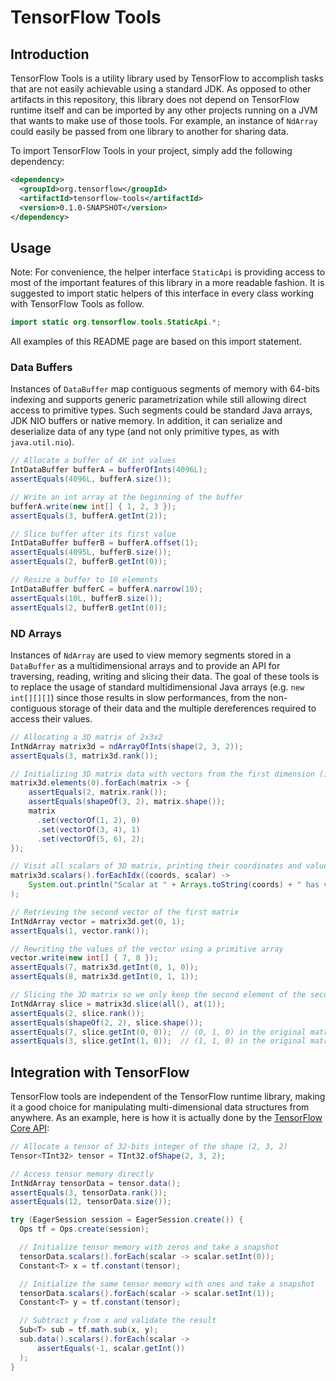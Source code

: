 # TensorFlow Tools

## Introduction

TensorFlow Tools is a utility library used by TensorFlow to accomplish tasks that are not easily 
achievable using a standard JDK. As opposed to other artifacts in this repository, this library does 
not depend on TensorFlow runtime itself and can be imported by any other projects running on a JVM 
that wants to make use of those tools. For example, an instance of `NdArray`  could easily be passed 
from one library to another for sharing data.

To import TensorFlow Tools in your project, simply add the following dependency:
```xml
<dependency>
  <groupId>org.tensorflow</groupId>
  <artifactId>tensorflow-tools</artifactId>
  <version>0.1.0-SNAPSHOT</version>
</dependency>
```

## Usage

Note: For convenience, the helper interface `StaticApi` is providing access to most of the important
features of this library in a more readable fashion. It is suggested to import static helpers of
this interface in every class working with TensorFlow Tools as follow.
```java
import static org.tensorflow.tools.StaticApi.*;
```
All examples of this README page are based on this import statement. 

### Data Buffers

Instances of `DataBuffer` map contiguous segments of memory with 64-bits indexing and supports 
generic parametrization while still allowing direct access to primitive types. Such segments 
could be standard Java arrays, JDK NIO buffers or native memory. In addition, it can serialize and 
deserialize data of any type (and not only primitive types, as with `java.util.nio`).

```java
// Allocate a buffer of 4K int values
IntDataBuffer bufferA = bufferOfInts(4096L);
assertEquals(4096L, bufferA.size());

// Write an int array at the beginning of the buffer
bufferA.write(new int[] { 1, 2, 3 });
assertEquals(3, bufferA.getInt(2));

// Slice buffer after its first value
IntDataBuffer bufferB = bufferA.offset(1);
assertEquals(4095L, bufferB.size());
assertEquals(2, bufferB.getInt(0));

// Resize a buffer to 10 elements
IntDataBuffer bufferC = bufferA.narrow(10);
assertEquals(10L, bufferB.size());
assertEquals(2, bufferB.getInt(0));
```

### ND Arrays

Instances of `NdArray` are used to view memory segments stored in a `DataBuffer` as a 
multidimensional arrays and to provide an API for traversing, reading, writing and slicing
their data. The goal of these tools is to replace the usage of standard multidimensional Java arrays 
(e.g. `new int[][][]`) since those results in slow performances, from the non-contiguous 
storage of their data and the multiple dereferences required to access their values. 

```java
// Allocating a 3D matrix of 2x3x2
IntNdArray matrix3d = ndArrayOfInts(shape(2, 3, 2));
assertEquals(3, matrix3d.rank());

// Initializing 3D matrix data with vectors from the first dimension (index 0)
matrix3d.elements(0).forEach(matrix -> {
    assertEquals(2, matrix.rank());
    assertEquals(shapeOf(3, 2), matrix.shape());
    matrix
      .set(vectorOf(1, 2), 0)
      .set(vectorOf(3, 4), 1)
      .set(vectorOf(5, 6), 2);
});

// Visit all scalars of 3D matrix, printing their coordinates and value
matrix3d.scalars().forEachIdx((coords, scalar) ->
    System.out.println("Scalar at " + Arrays.toString(coords) + " has value " + scalar.getInt())
);

// Retrieving the second vector of the first matrix
IntNdArray vector = matrix3d.get(0, 1);
assertEquals(1, vector.rank());

// Rewriting the values of the vector using a primitive array
vector.write(new int[] { 7, 8 });
assertEquals(7, matrix3d.getInt(0, 1, 0));
assertEquals(8, matrix3d.getInt(0, 1, 1));

// Slicing the 3D matrix so we only keep the second element of the second dimension
IntNdArray slice = matrix3d.slice(all(), at(1));
assertEquals(2, slice.rank());
assertEquals(shapeOf(2, 2), slice.shape());
assertEquals(7, slice.getInt(0, 0));  // (0, 1, 0) in the original matrix
assertEquals(3, slice.getInt(1, 0));  // (1, 1, 0) in the original matrix
```

## Integration with TensorFlow

TensorFlow tools are independent of the TensorFlow runtime library, making it a good choice for 
manipulating multi-dimensional data structures from anywhere. As an example, here
is how it is actually done by the [TensorFlow Core API](https://github.com/tensorflow/java/tree/master/tensorflow-core/tensorflow-core-api):

```java
// Allocate a tensor of 32-bits integer of the shape (2, 3, 2)
Tensor<TInt32> tensor = TInt32.ofShape(2, 3, 2);

// Access tensor memory directly
IntNdArray tensorData = tensor.data();
assertEquals(3, tensorData.rank());
assertEquals(12, tensorData.size());

try (EagerSession session = EagerSession.create()) {
  Ops tf = Ops.create(session);

  // Initialize tensor memory with zeros and take a snapshot
  tensorData.scalars().forEach(scalar -> scalar.setInt(0));
  Constant<T> x = tf.constant(tensor);

  // Initialize the same tensor memory with ones and take a snapshot
  tensorData.scalars().forEach(scalar -> scalar.setInt(1));
  Constant<T> y = tf.constant(tensor);

  // Subtract y from x and validate the result
  Sub<T> sub = tf.math.sub(x, y);
  sub.data().scalars().forEach(scalar ->
      assertEquals(-1, scalar.getInt())
  );
}
```